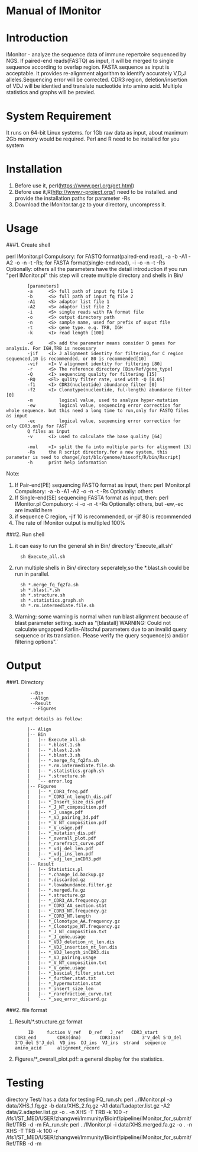 Manual of IMonitor
=====
# Introduction

IMonitor - analyze the sequence data of immune repertoire sequenced by NGS. If paired-end reads(FASTQ) as input, it will be merged to single sequence according to overlap region. FASTA sequence as input is acceptable. It provides re-alignment algorithm to identify accurately V,D,J alleles.Sequencing error will be corrected. CDR3 region, deletion/insertion of VDJ will be identied and translate nucleotide into amino acid. Multiple statistics and graphs will be provied.

# System Requirement

It runs on 64-bit Linux systems. for 1Gb raw data as input, about maximum 2Gb memory would be required.
Perl and R need to be installed for you system

# Installation

   1. Before use it, perl(https://www.perl.org/get.html)
   2. Before use it,R(http://www.r-project.org/) need to be installed. and provide the installation paths for parameter -Rs
   3. Download the IMonitor.tar.gz to your directory, uncompress it.

# Usage

###1. Create shell
   
   perl IMonitor.pl
        Compulsory: for FASTQ format(paired-end read), -a -b -A1 -A2 -o -n -t -Rs; for FASTA format(single-end read), -i -o -n -t -Rs
        Optionally: others
        all the parameters have the detail introduction if you run "perl IMonitor.pl"
   this step will create multiple directory and shells in Bin/
       
            [parameters]
            -a      <S> full path of input fq file 1
            -b      <S> full path of input fq file 2
            -A1     <S> adaptor list file 1
            -A2     <S> adaptor list file 2
            -i      <S> single reads with FA format file
            -o      <S> output directory path
            -n      <S> sample name, used for prefix of ouput file
            -t      <S> gene type. e.g. TRB, IGH
            -k      <I> read length [100]

            -d      <F> add the paremeter means consider D genes for analysis. For IGH,TRB is necessary
            -jif    <I> J alignment identity for filtering,for C region sequenced,10 is recommended, or 80 is recommended[10]
            -vif    <I> V alignment identity for filtering [80]
            -r      <S> The reference directory [Bin/Ref/gene_type]
            -Q      <I> sequencing quality for filtering [15]
            -RQ     <Fl> qulity filter rate, used with -Q [0.05]
            -f1     <I> CDR3(nucleotide) abundance filter [0]
            -f2     <I> Clonotype(nucleotide, ful-length) abundance filter [0]
            -m          logical value, used to analyze hyper-mutation
            -ew         logical value, sequencing error correction for whole sequence. but this need a long time to run,only for FASTQ files as input
            -ec         logical value, sequencing error correction for only CDR3.only for FAST
            Q files as input
            -v      <I> used to calculate the base quality [64]

            -mul    <I> split the fa into multiple parts for alignment [3]
            -Rs     the R script directory.for a new system, this parameter is need to change[/opt/blc/genome/biosoft/R/bin/Rscript]
            -h      print help information

   Note:
   1. If  Pair-end(PE) sequencing FASTQ format as input, then:
      perl IMonitor.pl
      Compulsory: -a -b -A1 -A2 -o -n -t -Rs
      Optionally: others
   2. If Single-end(SE) sequencing FASTA format as input, then:
      perl IMonitor.pl
      Compulsory: -i -o -n -t -Rs
      Optionally: others, but -ew,-ec are invalid here
   3. if sequence C region, -jif 10 is recommended, or -jif 80 is recommended
   4. The rate of IMonitor output is multipled 100%


###2. Run shell
   
   1. it can easy to run the general sh in Bin/ directory 'Execute_all.sh'
    
            sh Execute_all.sh

   2. run multiple shells in Bin/ directory seperately,so the *.blast.sh could be run in parallel.
   
            sh *.merge_fq_fq2fa.sh
            sh *.blast.*.sh
            sh *.structure.sh
            sh *.statistics.graph.sh
            sh *.rm.intermediate.file.sh

   3. Warning:
      some warning is normal when run blast alignment because of blast parameter setting. such as "[blastall] WARNING: Could not calculate ungapped Karlin-Altschul parameters due to an invalid query sequence or its translation. Please verify the query sequence(s) and/or filtering options".`

# Output

###1. Directory
   
             --Bin
             --Align
             --Result
              --Figures

    the output details as follow:
    
            |-- Align
            |-- Bin
            |   |-- Execute_all.sh
            |   |-- *.blast.1.sh
            |   |-- *.blast.2.sh
            |   |-- *.blast.3.sh
            |   |-- *.merge_fq_fq2fa.sh
            |   |-- *.rm.intermediate.file.sh
            |   |-- *.statistics.graph.sh
            |   |-- *.structure.sh
            |   `-- error.log
            |-- Figures
            |   |-- *_CDR3_freq.pdf
            |   |-- *_CDR3_nt_length_dis.pdf
            |   |-- *_Insert_size_dis.pdf
            |   |-- *_J_NT_composition.pdf
            |   |-- *_J_usage.pdf
            |   |-- *_VJ_pairing_3d.pdf
            |   |-- *_V_NT_composition.pdf
            |   |-- *_V_usage.pdf
            |   |-- *_mutation_dis.pdf
            |   |-- *_overall_plot.pdf
            |   |-- *_rarefract_curve.pdf
            |   |-- *_vdj_del_len.pdf
            |   |-- *_vdj_ins_len.pdf
            |   `-- *_vdj_len_inCDR3.pdf
            |-- Result
            |   |-- Statistics.pl
            |   |-- *.change_id.backup.gz
            |   |-- *.discarded.gz
            |   |-- *.lowabundance.filter.gz
            |   |-- *.merged.fa.gz
            |   |-- *.structure.gz
            |   |-- *_CDR3_AA.frequency.gz
            |   |-- *_CDR3_AA_section.stat
            |   |-- *_CDR3_NT.frequency.gz
            |   |-- *_CDR3_NT.length
            |   |-- *_Clonotype_AA.frequency.gz
            |   |-- *_Clonotype_NT.frequency.gz
            |   |-- *_J_NT_composition.txt
            |   |-- *_J_gene.usage
            |   |-- *_VDJ_deletion_nt_len.dis
            |   |-- *_VDJ_insertion_nt_len.dis
            |   |-- *_VDJ_length_inCDR3.dis
            |   |-- *_VJ_pairing.usage
            |   |-- *_V_NT_composition.txt
            |   |-- *_V_gene.usage
            |   |-- *_bascial_filter_stat.txt
            |   |-- *_further.stat.txt
            |   |-- *_hypermutation.stat
            |   |-- *_insert_size_len
            |   |-- *_rarefraction_curve.txt
            |   `-- *_seq_error_discard.gz

###2. file format
1. Result/*.structure.gz format
            
            ID     fuction V_ref   D_ref   J_ref   CDR3_start      CDR3_end        CDR3(dna)       CDR3(aa)        3'V_del 5'D_del 3'D_del 5'J_del  VD_ins  DJ_ins  VJ_ins  strand  sequence        amino_acid      alignment_record

2. Figures/*_overall_plot.pdf: a general display for the statistics.

# Testing

directory Test/ has a data for testing
            FQ_run.sh:
            perl ../IMonitor.pl -a data/XHS_1.fq.gz -b data/XHS_2.fq.gz -A1 data/1.adapter.list.gz -A2 data/2.adapter.list.gz -o . -n XHS -T TRB -k 100 -r /ifs1/ST_MED/USER/zhangwei/Immunity/Bioinf/pipeline/IMonitor_for_submit/Ref/TRB -d -m
            FA_run.sh:
            perl ../IMonitor.pl -i data/XHS.merged.fa.gz  -o . -n XHS -T TRB -k 100 -r /ifs1/ST_MED/USER/zhangwei/Immunity/Bioinf/pipeline/IMonitor_for_submit/Ref/TRB -d -m



